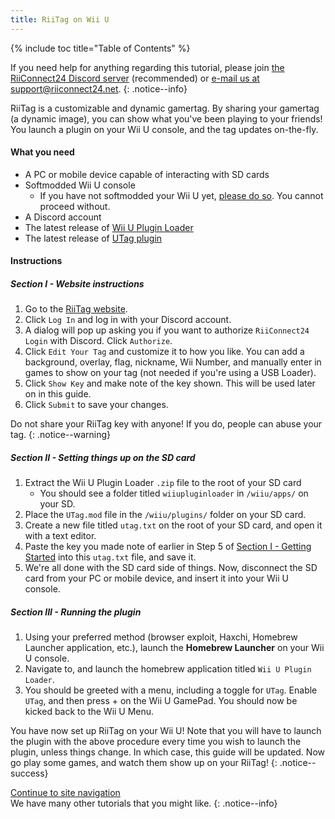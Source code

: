 ```yaml
---
title: RiiTag on Wii U
---
```


{% include toc title="Table of Contents" %}

If you need help for anything regarding this tutorial, please join [the RiiConnect24 Discord server](https://discord.gg/b4Y7jfD) (recommended) or [e-mail us at support@riiconnect24.net](mailto:support@riiconnect24.net).
{: .notice--info}

RiiTag is a customizable and dynamic gamertag. By sharing your gamertag (a dynamic image), you can show what you've been playing to your friends! You launch a plugin on your Wii U console, and the tag updates on-the-fly.

#### What you need

- A PC or mobile device capable of interacting with SD cards
- Softmodded Wii U console
   - If you have not softmodded your Wii U yet, [please do so](https://wiiuguide.xyz). You cannot proceed without.
- A Discord account
- The latest release of [Wii U Plugin Loader](https://github.com/Maschell/WiiUPluginLoader/releases)
- The latest release of [UTag plugin](https://github.com/RiiConnect24/UTag/releases)

#### Instructions

##### Section I - Website instructions

1. Go to the [RiiTag website](https://tag.rc24.xyz/).
1. Click `Log In` and log in with your Discord account.
1. A dialog will pop up asking you if you want to authorize `RiiConnect24 Login` with Discord. Click `Authorize`.
1. Click `Edit Your Tag` and customize it to how you like. You can add a background, overlay, flag, nickname, Wii Number, and manually enter in games to show on your tag (not needed if you're using a USB Loader).
1. Click `Show Key` and make note of the key shown. This will be used later on
in this guide.
1. Click `Submit` to save your changes.

Do not share your RiiTag key with anyone! If you do, people can abuse your tag.
{: .notice--warning}

##### Section II - Setting things up on the SD card

1. Extract the Wii U Plugin Loader `.zip` file to the root of your SD card
   - You should see a folder titled `wiiupluginloader` in `/wiiu/apps/` on your SD.
1. Place the `UTag.mod` file in the `/wiiu/plugins/` folder on your SD card.
1. Create a new file titled `utag.txt` on the root of your SD card, and open
it with a text editor.
1. Paste the key you made note of earlier in Step 5 of [Section I - Getting
Started](#section-i---getting-started) into this `utag.txt` file, and save it.
1. We're all done with the SD card side of things. Now, disconnect the SD card from your PC or mobile device, and insert it into your Wii U console.

##### Section III - Running the plugin

1. Using your preferred method (browser exploit, Haxchi, Homebrew Launcher application, etc.), launch the **Homebrew Launcher** on your Wii U console.
1. Navigate to, and launch the homebrew application titled `Wii U Plugin Loader`.
1. You should be greeted with a menu, including a toggle for `UTag`. Enable `UTag`, and then press + on the Wii U GamePad. You should now be kicked back to the Wii U Menu.

You have now set up RiiTag on your Wii U! Note that you will have to launch the plugin with the above procedure every time you wish to launch the plugin, unless things change. In which case, this guide will be updated. Now go play some games, and watch them show up on your RiiTag!
{: .notice--success}

[Continue to site navigation](site-navigation)<br>
We have many other tutorials that you might like.
{: .notice--info}

